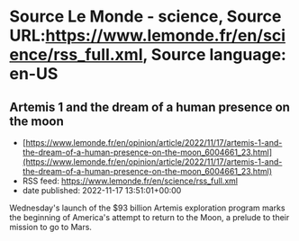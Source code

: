 # Source Le Monde - science, Source URL:https://www.lemonde.fr/en/science/rss_full.xml, Source language: en-US

## Artemis 1 and the dream of a human presence on the moon
 - [https://www.lemonde.fr/en/opinion/article/2022/11/17/artemis-1-and-the-dream-of-a-human-presence-on-the-moon_6004661_23.html](https://www.lemonde.fr/en/opinion/article/2022/11/17/artemis-1-and-the-dream-of-a-human-presence-on-the-moon_6004661_23.html)
 - RSS feed: https://www.lemonde.fr/en/science/rss_full.xml
 - date published: 2022-11-17 13:51:01+00:00

Wednesday's launch of the $93 billion Artemis exploration program marks the beginning of America's attempt to return to the Moon, a prelude to their mission to go to Mars.
